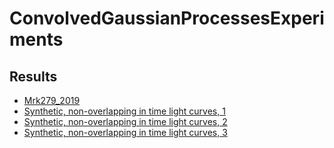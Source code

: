 # ConvolvedGaussianProcessesExperiments

## Results

- [Mrk279_2019](Mrk279_2019.md)
- [Synthetic, non-overlapping in time light curves, 1](Syntheticnonoverlapping1.md)
- [Synthetic, non-overlapping in time light curves, 2](Syntheticnonoverlapping2.md)
- [Synthetic, non-overlapping in time light curves, 3](Syntheticnonoverlapping3.md)
